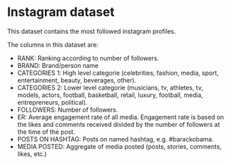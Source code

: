 # Instagram dataset

This dataset contains the most followed instagram profiles. 

The columns in this dataset are:

- RANK: Ranking according to number of followers.
- BRAND: Brand/person name
- CATEGORIES 1: High level categorie (celebrities, fashion, media, sport, entertainment, beauty, beverages, other). 
- CATEGORIES 2: Lower level categorie (musicians, tv, athletes, tv, models, actors, football, basketball, retail, luxury, football, media, entrepreneurs, political). 
- FOLLOWERS: Number of followers. 
- ER: Average engagement rate of all media. Engagement rate is based on the likes and comments received divided by the number of followers at the time of the post. 
- POSTS ON HASHTAG: Posts on named hashtag, e.g. #barackobama.
- MEDIA POSTED: Aggregate of media posted (posts, stories, comments, likes, etc.)



